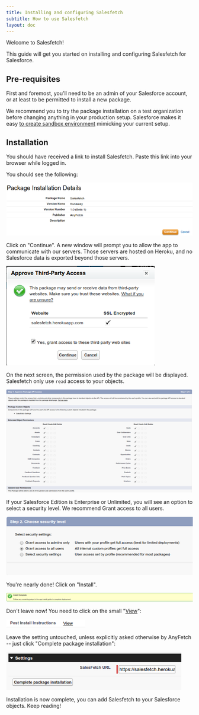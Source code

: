 ```yaml
---
title: Installing and configuring Salesfetch
subtitle: How to use Salesfetch
layout: doc
---
```


Welcome to Salesfetch!

This guide will get you started on installing and configuring Salesfetch for Salesforce.

## Pre-requisites
First and foremost, you'll need to be an admin of your Salesforce account, or at least to be permitted to install a new package.

We recommend you to try the package installation on a test organization before changing anything in your production setup. Salesforce makes it easy [to create sandbox environment](https://help.salesforce.com/HTViewHelpDoc?id=create_test_instance.htm&language=en_US) mimicking your current setup.

## Installation
You should have received a link to install Salesfetch.
Paste this link into your browser while logged in.

You should see the following:

![Package installation](/images/products/salesfetch/package-installation.png)

Click on "Continue".
A new window will prompt you to allow the app to communicate with our servers.
Those servers are hosted on Heroku, and no Salesforce data is exported beyond those servers.

![Approve third party access](/images/products/salesfetch/approve-third-party.png)

On the next screen, the permission used by the package will be displayed. Salesfetch only use `read` access to your objects.

![API access](/images/products/salesfetch/package-api-access.png)

If your Salesforce Edition is Enterprise or Unlimited, you will see an option to select a security level. We recommend Grant access to all users.

![Security Level](/images/products/salesfetch/security-level.png)

You're nearly done! Click on "Install".

![Install complete](/images/products/salesfetch/install-complete.png)

Don't leave now! You need to click on the small "[View](https://anyfetch.eu3.visual.force.com/apex/FirstRun)":

![Install complete](/images/products/salesfetch/post-install.png)

Leave the setting untouched, unless explicitly asked otherwise by AnyFetch -- just click "Complete package installation":

![First run](/images/products/salesfetch/first-run.png)

Installation is now complete, you can add Salesfetch to your Salesforce objects. Keep reading!

